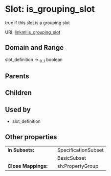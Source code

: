 
# Slot: is_grouping_slot


true if this slot is a grouping slot

URI: [linkml:is_grouping_slot](https://w3id.org/linkml/is_grouping_slot)


## Domain and Range

slot_definition &#8594;  <sub>0..1</sub> boolean

## Parents


## Children


## Used by

 * slot_definition

## Other properties

|  |  |  |
| --- | --- | --- |
| **In Subsets:** | | SpecificationSubset |
|  | | BasicSubset |
| **Close Mappings:** | | sh:PropertyGroup |

